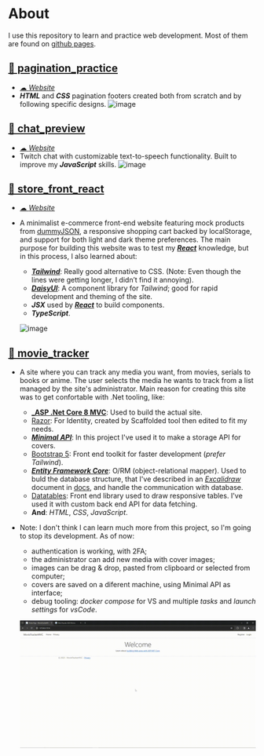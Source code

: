 # About
I use this repository to learn and practice web development. Most of them are found on [github pages](https://m4ryu5.github.io/web-dev-practice/).

## [📁 pagination_practice](./src/pagination_practice)
- [☁ _Website_](https://m4ryu5.github.io/web-dev-practice/pagination_practice/pagination.html)
- ___HTML___ and ___CSS___ pagination footers created both from scratch and by following specific designs.
  ![image](https://github.com/M4rYu5/web-dev-practice/assets/30922014/7e0829cf-eebb-46bb-a8af-29016f439f9c)

## [📁 chat_preview](./src/chat_preview)
- [☁ _Website_](https://m4ryu5.github.io/web-dev-practice/chat_preview)
- Twitch chat with customizable text-to-speech functionality. Built to improve my ___JavaScript___ skills.
![image](https://github.com/M4rYu5/web-dev-practice/assets/30922014/8c5b0cb1-93dd-4d16-9da4-3e49065bc2b7)

## [📁 store_front_react](./src/store_front_react)
- [☁ _Website_](https://m4ryu5.github.io/web-dev-practice/store_front_react)
- A minimalist e-commerce front-end website featuring mock products from [dummyJSON](https://dummyjson.com/), a responsive shopping cart backed by localStorage, and support for both light and dark theme preferences. The main purpose for building this website was to test my [___React___](https://react.dev/learn) knowledge, but in this process, I also learned about:
  - [___Tailwind___](https://tailwindcss.com/docs/installation): Really good alternative to CSS. (Note: Even though the lines were getting longer, I didn’t find it annoying).
  - [___DaisyUI___](https://daisyui.com/docs/install/): A component library for _Tailwind_; good for rapid development and theming of the site.
  - ___JSX___ used by [___React___](https://react.dev/learn) to build components.
  - ___TypeScript___.

  ![image](https://github.com/M4rYu5/web-dev-practice/assets/30922014/cdc943d8-4783-4ab4-9574-bcff767202f1)

## [📁 movie_tracker](./src/movie_tracker)
- A site where you can track any media you want, from movies, serials to books or anime. The user selects the media he wants to track from a list managed by the site's administrator. Main reason for creating this site was to get confortable with .Net tooling, like:
  - [___ASP .Net Core 8 MVC__](https://learn.microsoft.com/en-us/aspnet/core/mvc/overview?view=aspnetcore-8.0): Used to build the actual site.
  - [Razor](https://learn.microsoft.com/en-us/aspnet/core/razor-pages/?view=aspnetcore-8.0&tabs=visual-studio): For Identity, created by Scaffolded tool then edited to fit my needs.
  - [___Minimal API___](https://learn.microsoft.com/en-us/aspnet/core/mvc/views/razor?view=aspnetcore-8.0): In this project I've used it to make a storage API for covers.
  - [Bootstrap 5](https://getbootstrap.com/docs/5.0/getting-started/introduction/): Front end toolkit for faster development (_prefer Tailwind_).
  - [___Entity Framework Core___](https://learn.microsoft.com/en-us/ef/core/): O/RM (object-relational mapper). Used to buld the database structure, that I've described in an [_Excalidraw_](https://excalidraw.com/) document in [docs](./src/movie_tracker/docs/), and handle the communication with database.
  - [Datatables](https://datatables.net/): Front end library used to draw responsive tables. I've used it with custom back end API for data fetching.
  - __And__: _HTML_, _CSS_, _JavaScript_.
- Note: I don't think I can learn much more from this project, so I'm going to stop its development. As of now: 
  - authentication is working, with 2FA;
  - the administrator can add new media with cover images; 
  - images can be drag & drop, pasted from clipboard or selected from computer;
  - covers are saved on a diferent machine, using Minimal API as interface;
  - debug tooling: _docker compose_ for VS and multiple _tasks_ and _launch settings_ for _vsCode_.


  ![image](./content/media_tracker_0001-2227.gif)
